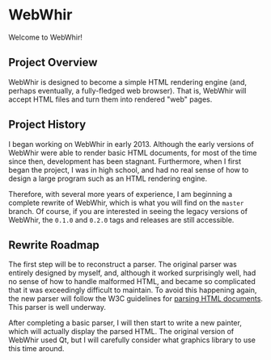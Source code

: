 # WebWhir

Welcome to WebWhir!

## Project Overview

WebWhir is designed to become a simple HTML rendering engine (and, perhaps eventually, a fully-fledged web browser). That is, WebWhir will accept HTML files and turn them into rendered "web" pages.

## Project History

I began working on WebWhir in early 2013. Although the early versions of WebWhir were able to render basic HTML documents, for most of the time since then, development has been stagnant. Furthermore, when I first began the project, I was in high school, and had no real sense of how to design a large program such as an HTML rendering engine. 

Therefore, with several more years of experience, I am beginning a complete rewrite of WebWhir, which is what you will find on the `master` branch. Of course, if you are interested in seeing the legacy versions of WebWhir, the `0.1.0` and `0.2.0` tags and releases are still accessible.

## Rewrite Roadmap

The first step will be to reconstruct a parser. The original parser was entirely designed by myself, and, although it worked surprisingly well, had no sense of how to handle malformed HTML, and became so complicated that it was exceedingly difficult to maintain. To avoid this happening again, the new parser will follow the W3C guidelines for [parsing HTML documents](https://www.w3.org/TR/2011/WD-html5-20110113/parsing.html). This parser is well underway.

After completing a basic parser, I will then start to write a new painter, which will actually display the parsed HTML. The original version of WebWhir used Qt, but I will carefully consider what graphics library to use this time around.
